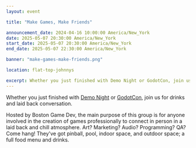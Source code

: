 ```yaml
---
layout: event

title: "Make Games, Make Friends"

announcement_date: 2024-04-16 10:00:00 America/New_York
date: 2025-05-07 20:30:00 America/New_York
start_date: 2025-05-07 20:30:00 America/New_York
end_date: 2025-05-07 22:30:00 America/New_York

banner: "make-games-make-friends.png"

location: flat-top-johnnys

excerpt: Whether you just finished with Demo Night or GodotCon, join us for drinks and laid back conversation, located adjacent to the MIT Open Space (a five minute walk from the NERD.)
---
```


Whether you just finished with [Demo Night](demo-night) or [GodotCon](godotcon), join us for drinks and laid back conversation.

Hosted by Boston Game Dev, the main purpose of this group is for anyone involved in the creation of games professionally to connect in person in a laid back and chill atmosphere. Art? Marketing? Audio? Programming? QA? Come hang! They've got pinball, pool, indoor space, and outdoor space; a full food menu and drinks.
